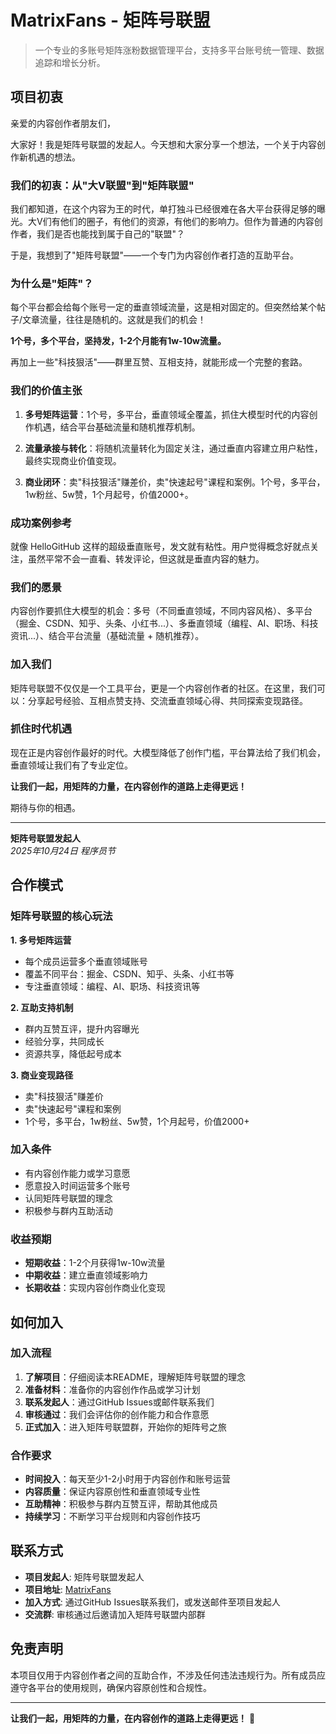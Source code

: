 # MatrixFans - 矩阵号联盟

> 一个专业的多账号矩阵涨粉数据管理平台，支持多平台账号统一管理、数据追踪和增长分析。

## 项目初衷

亲爱的内容创作者朋友们，

大家好！我是矩阵号联盟的发起人。今天想和大家分享一个想法，一个关于内容创作新机遇的想法。

### 我们的初衷：从"大V联盟"到"矩阵联盟"

我们都知道，在这个内容为王的时代，单打独斗已经很难在各大平台获得足够的曝光。大V们有他们的圈子，有他们的资源，有他们的影响力。但作为普通的内容创作者，我们是否也能找到属于自己的"联盟"？

于是，我想到了"矩阵号联盟"——一个专门为内容创作者打造的互助平台。

### 为什么是"矩阵"？

每个平台都会给每个账号一定的垂直领域流量，这是相对固定的。但突然给某个帖子/文章流量，往往是随机的。这就是我们的机会！

**1个号，多个平台，坚持发，1-2个月能有1w-10w流量。**

再加上一些"科技狠活"——群里互赞、互相支持，就能形成一个完整的套路。

### 我们的价值主张

1. **多号矩阵运营**：1个号，多平台，垂直领域全覆盖，抓住大模型时代的内容创作机遇，结合平台基础流量和随机推荐机制。

2. **流量承接与转化**：将随机流量转化为固定关注，通过垂直内容建立用户粘性，最终实现商业价值变现。

3. **商业闭环**：卖"科技狠活"赚差价，卖"快速起号"课程和案例。1个号，多平台，1w粉丝、5w赞，1个月起号，价值2000+。

### 成功案例参考

就像 HelloGitHub 这样的超级垂直账号，发文就有粘性。用户觉得概念好就点关注，虽然平常不会一直看、转发评论，但这就是垂直内容的魅力。

### 我们的愿景

内容创作要抓住大模型的机会：多号（不同垂直领域，不同内容风格）、多平台（掘金、CSDN、知乎、头条、小红书...）、多垂直领域（编程、AI、职场、科技资讯...）、结合平台流量（基础流量 + 随机推荐）。

### 加入我们

矩阵号联盟不仅仅是一个工具平台，更是一个内容创作者的社区。在这里，我们可以：分享起号经验、互相点赞支持、交流垂直领域心得、共同探索变现路径。

### 抓住时代机遇

现在正是内容创作最好的时代。大模型降低了创作门槛，平台算法给了我们机会，垂直领域让我们有了专业定位。

**让我们一起，用矩阵的力量，在内容创作的道路上走得更远！**

期待与你的相遇。

---

**矩阵号联盟发起人**  
*2025年10月24日 程序员节*

## 合作模式

### 矩阵号联盟的核心玩法

**1. 多号矩阵运营**
- 每个成员运营多个垂直领域账号
- 覆盖不同平台：掘金、CSDN、知乎、头条、小红书等
- 专注垂直领域：编程、AI、职场、科技资讯等

**2. 互助支持机制**
- 群内互赞互评，提升内容曝光
- 经验分享，共同成长
- 资源共享，降低起号成本

**3. 商业变现路径**
- 卖"科技狠活"赚差价
- 卖"快速起号"课程和案例
- 1个号，多平台，1w粉丝、5w赞，1个月起号，价值2000+

### 加入条件

- 有内容创作能力或学习意愿
- 愿意投入时间运营多个账号
- 认同矩阵号联盟的理念
- 积极参与群内互助活动

### 收益预期

- **短期收益**：1-2个月获得1w-10w流量
- **中期收益**：建立垂直领域影响力
- **长期收益**：实现内容创作商业化变现

## 如何加入

### 加入流程

1. **了解项目**：仔细阅读本README，理解矩阵号联盟的理念
2. **准备材料**：准备你的内容创作作品或学习计划
3. **联系发起人**：通过GitHub Issues或邮件联系我们
4. **审核通过**：我们会评估你的创作能力和合作意愿
5. **正式加入**：进入矩阵号联盟群，开始你的矩阵号之旅

### 合作要求

- **时间投入**：每天至少1-2小时用于内容创作和账号运营
- **内容质量**：保证内容原创性和垂直领域专业性
- **互助精神**：积极参与群内互赞互评，帮助其他成员
- **持续学习**：不断学习平台规则和内容创作技巧

## 联系方式

- **项目发起人**: 矩阵号联盟发起人
- **项目地址**: [MatrixFans](https://github.com/TUARAN/MatrixFans)
- **加入方式**: 通过GitHub Issues联系我们，或发送邮件至项目发起人
- **交流群**: 审核通过后邀请加入矩阵号联盟内部群

## 免责声明

本项目仅用于内容创作者之间的互助合作，不涉及任何违法违规行为。所有成员应遵守各平台的使用规则，确保内容原创性和合规性。

---

**让我们一起，用矩阵的力量，在内容创作的道路上走得更远！** 🚀